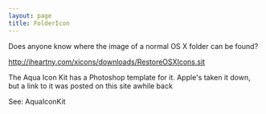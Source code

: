 ```yaml
---
layout: page
title: FolderIcon
---
```


Does anyone know where the image of a normal OS X folder can be found?

http://iheartny.com/xicons/downloads/RestoreOSXIcons.sit

The Aqua Icon Kit has a Photoshop template for it. Apple's taken it down, but a link to it was posted on this site awhile back

See: AquaIconKit

